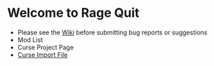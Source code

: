 # Welcome to Rage Quit

* Please see the [Wiki] before submitting bug reports or suggestions
* Mod List
* Curse Project Page
* [Curse Import File]



[Wiki]: https://github.com/MyM-ModpackTeam/RageQuit/wiki
[Mod List]: Forthcomming
[Curse Project Page]: Forthcomming
[Curse Import File]: Forthcomming
